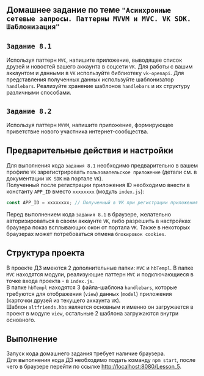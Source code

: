 ## Домашнее задание по теме `"Асинхронные сетевые запросы. Паттерны MVVM и MVC. VK SDK. Шаблонизация"`

## `Задание 8.1`
Используя паттерн `MVC`, напишите приложение, выводящее список друзей и новостей вашего аккаунта в соцсети `VK`. Для работы с вашим аккаунтом и данными в `VK` используйте библиотеку `vk-openapi`. Для представления полученных данных используйте шаблонизатор `handlebars`. Реализуйте хранение шаблонов `handlebars` и их структуру различными способами.

## `Задание 8.2`
Используя паттерн `MVVM`, напишите приложение, формирующее приветствие нового участника интернет-сообщества.


## Предварительные действия и настройки
Для выполнения кода `задания 8.1` необходимо предварительно в вашем профиле `VK` зарегистрировать `пользовательское приложение` (детали см. в документации `VK SDK` на портале `VK`).\
Полученный после регистрации приложения ID необходимо внести в константу `APP_ID` вместо `xxxxxxxx` (модуль `index.js`):
``` js
const APP_ID = xxxxxxxx; // Полученный в VK при регистрации приложения его Id
```
Перед выполнением кода `задания 8.1` в браузере, желательно авторизироваться в своем аккаунте `VK`, либо разрешить в настройках браузера показ всплывающих окон от портала `VK`. Также в некоторых браузерах может потребоваться отмена `блокировок cookies`.

## Структура проекта
В проекте ДЗ имеются 2 дополнительные папки: `MVC` и `hbTempl`. В папке `MVC` находятся модули, реализующие паттерн `MVC` и подключающиеся в точке входа проекта - в `index.js`.\
В папке `hbTempl` находятся 3 файла-шаблона `handlebars`, которые требуются для отображения (`view`) данных (`model`) приложения (карточки друзей из текущего аккаунта `VK`).\
Шаблон `altfriends.hbs` является основным и именно он загружается в проект в модуле `view`, остальные 2 шаблона загружаются внутри основного.

## Выполнение
Запуск кода домашнего задания требует наличие браузера.\
Для выполнения кода ДЗ необходимо подать команду `npm start`, после чего в браузере перейти по ссылке [http://localhost:8080/Lesson_5](http://localhost:8080/Lesson_5).
